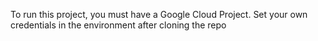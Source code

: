 To run this project, you must have a Google Cloud Project. Set your own credentials in the environment after cloning the repo